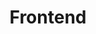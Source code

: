 ---
title: "Frontend"
layout: frontends
permalink: /frontends/
author_profile: true
sidebar_main: true
---